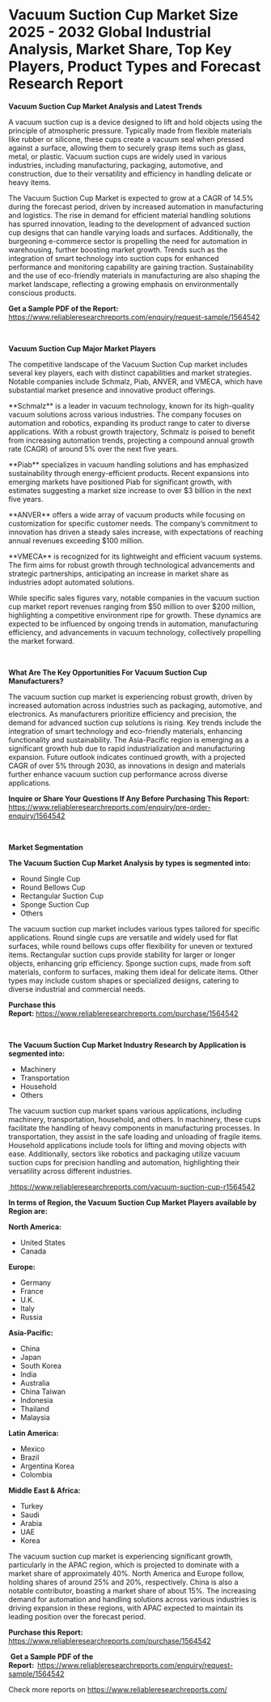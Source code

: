 <p><h1>Vacuum Suction Cup Market Size 2025 - 2032 Global Industrial Analysis, Market Share, Top Key Players, Product Types and Forecast Research Report</h1></p><p><strong>Vacuum Suction Cup Market Analysis and Latest Trends</strong></p>
<p><p>A vacuum suction cup is a device designed to lift and hold objects using the principle of atmospheric pressure. Typically made from flexible materials like rubber or silicone, these cups create a vacuum seal when pressed against a surface, allowing them to securely grasp items such as glass, metal, or plastic. Vacuum suction cups are widely used in various industries, including manufacturing, packaging, automotive, and construction, due to their versatility and efficiency in handling delicate or heavy items.</p><p>The Vacuum Suction Cup Market is expected to grow at a CAGR of 14.5% during the forecast period, driven by increased automation in manufacturing and logistics. The rise in demand for efficient material handling solutions has spurred innovation, leading to the development of advanced suction cup designs that can handle varying loads and surfaces. Additionally, the burgeoning e-commerce sector is propelling the need for automation in warehousing, further boosting market growth. Trends such as the integration of smart technology into suction cups for enhanced performance and monitoring capability are gaining traction. Sustainability and the use of eco-friendly materials in manufacturing are also shaping the market landscape, reflecting a growing emphasis on environmentally conscious products.</p></p>
<p><strong>Get a Sample PDF of the Report:&nbsp;</strong> <a href="https://www.reliableresearchreports.com/enquiry/request-sample/1564542?utm_campaign=2139&utm_medium=2&utm_source=Github&utm_content=ia&utm_term=06022025&utm_id=vacuum-suction-cup">https://www.reliableresearchreports.com/enquiry/request-sample/1564542</a></p>
<p>&nbsp;</p>
<p><strong>Vacuum Suction Cup Major Market Players</strong></p>
<p><p>The competitive landscape of the Vacuum Suction Cup market includes several key players, each with distinct capabilities and market strategies. Notable companies include Schmalz, Piab, ANVER, and VMECA, which have substantial market presence and innovative product offerings.</p><p>**Schmalz** is a leader in vacuum technology, known for its high-quality vacuum solutions across various industries. The company focuses on automation and robotics, expanding its product range to cater to diverse applications. With a robust growth trajectory, Schmalz is poised to benefit from increasing automation trends, projecting a compound annual growth rate (CAGR) of around 5% over the next five years.</p><p>**Piab** specializes in vacuum handling solutions and has emphasized sustainability through energy-efficient products. Recent expansions into emerging markets have positioned Piab for significant growth, with estimates suggesting a market size increase to over $3 billion in the next five years.</p><p>**ANVER** offers a wide array of vacuum products while focusing on customization for specific customer needs. The company’s commitment to innovation has driven a steady sales increase, with expectations of reaching annual revenues exceeding $100 million.</p><p>**VMECA** is recognized for its lightweight and efficient vacuum systems. The firm aims for robust growth through technological advancements and strategic partnerships, anticipating an increase in market share as industries adopt automated solutions.</p><p>While specific sales figures vary, notable companies in the vacuum suction cup market report revenues ranging from $50 million to over $200 million, highlighting a competitive environment ripe for growth. These dynamics are expected to be influenced by ongoing trends in automation, manufacturing efficiency, and advancements in vacuum technology, collectively propelling the market forward.</p></p>
<p>&nbsp;</p>
<p><strong>What Are The Key Opportunities For Vacuum Suction Cup Manufacturers?</strong></p>
<p><p>The vacuum suction cup market is experiencing robust growth, driven by increased automation across industries such as packaging, automotive, and electronics. As manufacturers prioritize efficiency and precision, the demand for advanced suction cup solutions is rising. Key trends include the integration of smart technology and eco-friendly materials, enhancing functionality and sustainability. The Asia-Pacific region is emerging as a significant growth hub due to rapid industrialization and manufacturing expansion. Future outlook indicates continued growth, with a projected CAGR of over 5% through 2030, as innovations in design and materials further enhance vacuum suction cup performance across diverse applications.</p></p>
<p><strong>Inquire or Share Your Questions If Any Before Purchasing This Report:</strong> <a href="https://www.reliableresearchreports.com/enquiry/pre-order-enquiry/1564542?utm_campaign=2139&utm_medium=2&utm_source=Github&utm_content=ia&utm_term=06022025&utm_id=vacuum-suction-cup">https://www.reliableresearchreports.com/enquiry/pre-order-enquiry/1564542</a></p>
<p>&nbsp;</p>
<p><strong>Market Segmentation</strong></p>
<p><strong>The Vacuum Suction Cup Market Analysis by types is segmented into:</strong></p>
<p><ul><li>Round Single Cup</li><li>Round Bellows Cup</li><li>Rectangular Suction Cup</li><li>Sponge Suction Cup</li><li>Others</li></ul></p>
<p><p>The vacuum suction cup market includes various types tailored for specific applications. Round single cups are versatile and widely used for flat surfaces, while round bellows cups offer flexibility for uneven or textured items. Rectangular suction cups provide stability for larger or longer objects, enhancing grip efficiency. Sponge suction cups, made from soft materials, conform to surfaces, making them ideal for delicate items. Other types may include custom shapes or specialized designs, catering to diverse industrial and commercial needs.</p></p>
<p><strong>Purchase this Report:&nbsp;</strong><a href="https://www.reliableresearchreports.com/purchase/1564542?utm_campaign=2139&utm_medium=2&utm_source=Github&utm_content=ia&utm_term=06022025&utm_id=vacuum-suction-cup">https://www.reliableresearchreports.com/purchase/1564542</a></p>
<p>&nbsp;</p>
<p><strong>The Vacuum Suction Cup Market Industry Research by Application is segmented into:</strong></p>
<p><ul><li>Machinery</li><li>Transportation</li><li>Household</li><li>Others</li></ul></p>
<p><p>The vacuum suction cup market spans various applications, including machinery, transportation, household, and others. In machinery, these cups facilitate the handling of heavy components in manufacturing processes. In transportation, they assist in the safe loading and unloading of fragile items. Household applications include tools for lifting and moving objects with ease. Additionally, sectors like robotics and packaging utilize vacuum suction cups for precision handling and automation, highlighting their versatility across different industries.</p></p>
<p><a href="https://www.reliableresearchreports.com/vacuum-suction-cup-r1564542?utm_campaign=2139&utm_medium=2&utm_source=Github&utm_content=ia&utm_term=06022025&utm_id=vacuum-suction-cup">&nbsp;https://www.reliableresearchreports.com/vacuum-suction-cup-r1564542</a></p>
<p><strong>In terms of Region, the Vacuum Suction Cup Market Players available by Region are:</strong></p>
<p>
    <p> <strong> North America: </strong>
        <ul>
            <li>United States</li>
            <li>Canada</li>
        </ul>
        </p> 
    <p> <strong> Europe: </strong>
        <ul>
            <li>Germany</li>
            <li>France</li>
            <li>U.K.</li>
            <li>Italy</li>
            <li>Russia</li>
        </ul>
        </p> 
    <p> <strong> Asia-Pacific: </strong>
        <ul>
            <li>China</li>
            <li>Japan</li>
            <li>South Korea</li>
            <li>India</li>
            <li>Australia</li>
            <li>China Taiwan</li>
            <li>Indonesia</li>
            <li>Thailand</li>
            <li>Malaysia</li>
        </ul>
        </p> 
    <p> <strong> Latin America: </strong>
        <ul>
            <li>Mexico</li>
            <li>Brazil</li>
            <li>Argentina Korea</li>
            <li>Colombia</li>
        </ul>
        </p> 
    <p> <strong> Middle East & Africa: </strong>
        <ul>
            <li>Turkey</li>
            <li>Saudi</li>
            <li>Arabia</li>
            <li>UAE</li>
            <li>Korea</li>
        </ul>
    </p>
    </p>
<p><p>The vacuum suction cup market is experiencing significant growth, particularly in the APAC region, which is projected to dominate with a market share of approximately 40%. North America and Europe follow, holding shares of around 25% and 20%, respectively. China is also a notable contributor, boasting a market share of about 15%. The increasing demand for automation and handling solutions across various industries is driving expansion in these regions, with APAC expected to maintain its leading position over the forecast period.</p></p>
<p><strong>Purchase this Report: </strong><a href="https://www.reliableresearchreports.com/purchase/1564542?utm_campaign=2139&utm_medium=2&utm_source=Github&utm_content=ia&utm_term=06022025&utm_id=vacuum-suction-cup">https://www.reliableresearchreports.com/purchase/1564542</a></p>
<p>&nbsp;<strong>Get a Sample PDF of the Report:&nbsp;&nbsp;</strong><a href="https://www.reliableresearchreports.com/enquiry/request-sample/1564542?utm_campaign=2139&utm_medium=2&utm_source=Github&utm_content=ia&utm_term=06022025&utm_id=vacuum-suction-cup">https://www.reliableresearchreports.com/enquiry/request-sample/1564542</a></p>
<p><strong></strong></p>
<p>Check more reports on <a href="https://www.reliableresearchreports.com/?utm_campaign=2139&utm_medium=2&utm_source=Github&utm_content=ia&utm_term=06022025&utm_id=vacuum-suction-cup">https://www.reliableresearchreports.com/</a></p>